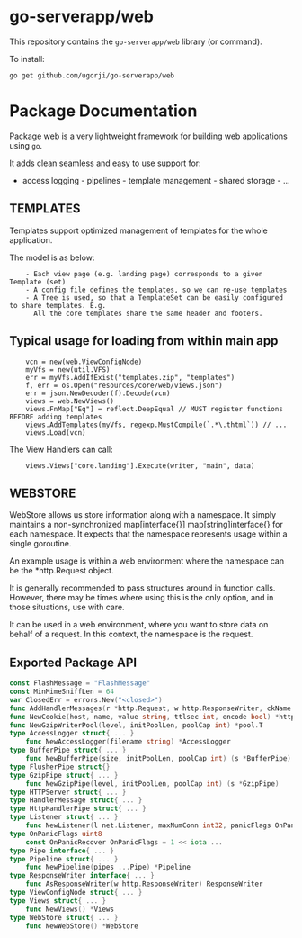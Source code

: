 # go-serverapp/web

This repository contains the `go-serverapp/web` library (or command).

To install:

```
go get github.com/ugorji/go-serverapp/web
```

# Package Documentation


Package web is a very lightweight framework for building web applications
using `go`.

It adds clean seamless and easy to use support for:

- access logging - pipelines - template management - shared storage - ...


## TEMPLATES

Templates support optimized management of templates for the whole
application.

The model is as below:

```
    - Each view page (e.g. landing page) corresponds to a given Template (set)
    - A config file defines the templates, so we can re-use templates
    - A Tree is used, so that a TemplateSet can be easily configured to share templates. E.g.
      All the core templates share the same header and footers.
```

## Typical usage for loading from within main app

```
    vcn = new(web.ViewConfigNode)
    myVfs = new(util.VFS)
    err = myVfs.AddIfExist("templates.zip", "templates")
    f, err = os.Open("resources/core/web/views.json")
    err = json.NewDecoder(f).Decode(vcn)
    views = web.NewViews()
    views.FnMap["Eq"] = reflect.DeepEqual // MUST register functions BEFORE adding templates
    views.AddTemplates(myVfs, regexp.MustCompile(`.*\.thtml`)) // ...
    views.Load(vcn)
```

The View Handlers can call:

```
    views.Views["core.landing"].Execute(writer, "main", data)
```


## WEBSTORE

WebStore allows us store information along with a namespace. It simply
maintains a non-synchronized map[interface{}] map[string]interface{} for
each namespace. It expects that the namespace represents usage within a
single goroutine.

An example usage is within a web environment where the namespace can be the
*http.Request object.

It is generally recommended to pass structures around in function calls.
However, there may be times where using this is the only option, and in
those situations, use with care.

It can be used in a web environment, where you want to store data on behalf
of a request. In this context, the namespace is the request.

## Exported Package API

```go
const FlashMessage = "FlashMessage"
const MinMimeSniffLen = 64
var ClosedErr = errors.New("<closed>")
func AddHandlerMessages(r *http.Request, w http.ResponseWriter, ckName string, ...) (err error)
func NewCookie(host, name, value string, ttlsec int, encode bool) *http.Cookie
func NewGzipWriterPool(level, initPoolLen, poolCap int) *pool.T
type AccessLogger struct{ ... }
    func NewAccessLogger(filename string) *AccessLogger
type BufferPipe struct{ ... }
    func NewBufferPipe(size, initPoolLen, poolCap int) (s *BufferPipe)
type FlusherPipe struct{}
type GzipPipe struct{ ... }
    func NewGzipPipe(level, initPoolLen, poolCap int) (s *GzipPipe)
type HTTPServer struct{ ... }
type HandlerMessage struct{ ... }
type HttpHandlerPipe struct{ ... }
type Listener struct{ ... }
    func NewListener(l net.Listener, maxNumConn int32, panicFlags OnPanicFlags) (s *Listener)
type OnPanicFlags uint8
    const OnPanicRecover OnPanicFlags = 1 << iota ...
type Pipe interface{ ... }
type Pipeline struct{ ... }
    func NewPipeline(pipes ...Pipe) *Pipeline
type ResponseWriter interface{ ... }
    func AsResponseWriter(w http.ResponseWriter) ResponseWriter
type ViewConfigNode struct{ ... }
type Views struct{ ... }
    func NewViews() *Views
type WebStore struct{ ... }
    func NewWebStore() *WebStore
```
